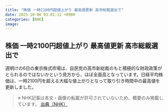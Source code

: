 ```yaml
---
title: "株価 一時2100円超値上がり 最高値更新 高市総裁選出で"
date: 2025-10-06 03:01:11 +0900
categories: [NHK]
image: 
---
```

## 株価 一時2100円超値上がり 最高値更新 高市総裁選出で

週明けの6日の東京株式市場は、自民党の高市新総裁のもと積極的な財政政策がとられるのではないかという見方から、ほぼ全面高となっています。日経平均株価は、一時2100円を超える大幅な値上がりとなって取り引き時間中の最高値を更新しました。

> ※ NHK記事は本文・画像の転載が許可されていないため、概要のみ掲載しています。
[出典（NHK）](http://www3.nhk.or.jp/news/html/20251006/k10014942001000.html)
